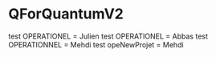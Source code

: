 # QForQuantumV2

test OPERATIONEL = Julien
test OPERATIONEL = Abbas
test OPERATIONNEL = Mehdi 
test opeNewProjet = Mehdi
